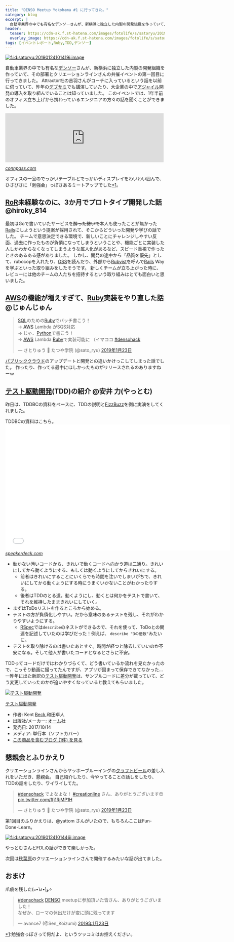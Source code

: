 ```yaml
---
title: "DENSO Meetup Yokohama #1 に行ってきた。"
category: blog
excerpt: |
  自動車業界の中でも有名なデンソーさんが、新横浜に独立した内製の開発組織を作っていて、その部署とクリエーションラインさんの共催イベントの第一回目に行ってきました。
header:
  teaser: https://cdn-ak.f.st-hatena.com/images/fotolife/s/satoryu/20190124/20190124101419.jpg
  overlay_image: https://cdn-ak.f.st-hatena.com/images/fotolife/s/satoryu/20190124/20190124101419.jpg
tags: [イベントレポート,Ruby,TDD,デンソー]
---
```

<p><span itemscope itemtype="http://schema.org/Photograph"><a href="http://f.hatena.ne.jp/satoryu/20190124101419" class="hatena-fotolife" itemprop="url"><img src="https://cdn-ak.f.st-hatena.com/images/fotolife/s/satoryu/20190124/20190124101419.jpg" alt="f:id:satoryu:20190124101419j:image" title="f:id:satoryu:20190124101419j:image" class="hatena-fotolife" itemprop="image"></a></span></p>

<p>自動車業界の中でも有名な<a class="keyword" href="http://d.hatena.ne.jp/keyword/%A5%C7%A5%F3%A5%BD%A1%BC">デンソー</a>さんが、新横浜に独立した内製の開発組織を作っていて、その部署とクリエーションラインさんの共催イベントの第一回目に行ってきました。
Attractor社の吉羽さんがコーチに入っているという話を以前に伺っていて、昨年の<a class="keyword" href="http://d.hatena.ne.jp/keyword/%A5%C7%A5%D6%A5%B5%A5%DF">デブサミ</a>でも講演していたり、大企業の中で<a class="keyword" href="http://d.hatena.ne.jp/keyword/%A5%A2%A5%B8%A5%E3%A5%A4%A5%EB">アジャイル</a>開発の導入を取り組んでいることは知っていました。
このイベントでは、1年半前のオフィス立ち上げから携わっているエンジニアの方々の話を聞くことができました。</p>

<p><iframe src="https://hatenablog-parts.com/embed?url=https%3A%2F%2Fconnpass.com%2Fevent%2F115706%2F" title="DENSO Meetup Yokohama #1 (Ruby苦労話 &amp; テスト駆動開発) (2019/01/23 19:00〜)" class="embed-card embed-webcard" scrolling="no" frameborder="0" style="display: block; width: 100%; height: 155px; max-width: 500px; margin: 10px 0px;"></iframe><cite class="hatena-citation"><a href="https://connpass.com/event/115706/">connpass.com</a></cite></p>

<p>オフィスの一室のでっかいテーブルとでっかいディスプレイをわいわい囲んで、ひさびさに「勉強会」っぽさあるミートアップでした<a href="#f-5049b059" name="fn-5049b059" title="勉強会っぽさって何だよ、というツッコミはお控えください。">*1</a>。</p>

<h2><a class="keyword" href="http://d.hatena.ne.jp/keyword/RoR">RoR</a>未経験なのに、3か月でプロトタイプ開発した話 @hiroky_814</h2>

<p>最初はGoで書いていたサービスを<del>酔った勢いで</del>本人も使ったことが無かった<a class="keyword" href="http://d.hatena.ne.jp/keyword/Rails">Rails</a>にしようという提案が採用されて、そこからどういった開発や学びの話でした。
チームで意思決定できる環境で、新しいことにチャレンジしやすい反面、過去に作ったものが負債になってしまうということや、機能ごとに実装した人しかわからなくなってしまうような属人化があるなど、スピード重視で作ったときのあるある感がありました。
しかし、開発の途中から「品質を優先」として、rubocopを入れたり、<a class="keyword" href="http://d.hatena.ne.jp/keyword/OSS">OSS</a>を読んだり、外部から<a class="keyword" href="http://d.hatena.ne.jp/keyword/Rubyist">Rubyist</a>を呼んで<a class="keyword" href="http://d.hatena.ne.jp/keyword/Rails">Rails</a> Wayを学ぶといった取り組みをしたそうです。
新しくチームが立ち上がった時に、レビューには他のチームの人たちを招待するという取り組みはとても面白いと思いました。</p>

<h2><a class="keyword" href="http://d.hatena.ne.jp/keyword/AWS">AWS</a>の機能が増えすぎて、<a class="keyword" href="http://d.hatena.ne.jp/keyword/Ruby">Ruby</a>実装をやり直した話 @じゅんじゅん</h2>

<p><blockquote class="twitter-tweet" data-lang="ja"><p lang="ja" dir="ltr"><a class="keyword" href="http://d.hatena.ne.jp/keyword/SQL">SQL</a>のための<a class="keyword" href="http://d.hatena.ne.jp/keyword/Ruby">Ruby</a>でバッチ書こう！<br>→ <a class="keyword" href="http://d.hatena.ne.jp/keyword/AWS">AWS</a> Lambda がSQS対応 <br>→ じゃ、<a class="keyword" href="http://d.hatena.ne.jp/keyword/Python">Python</a>で書こう！<br>→ <a class="keyword" href="http://d.hatena.ne.jp/keyword/AWS">AWS</a> Lambda <a class="keyword" href="http://d.hatena.ne.jp/keyword/Ruby">Ruby</a>で実装可能に  （イマココ <a href="https://twitter.com/hashtag/densohack?src=hash&amp;ref_src=twsrc%5Etfw">#densohack</a></p>&mdash; さとりゅう 🌸 たつや学院 (@sato_ryu) <a href="https://twitter.com/sato_ryu/status/1088024714386169856?ref_src=twsrc%5Etfw">2019年1月23日</a></blockquote><script async src="https://platform.twitter.com/widgets.js" charset="utf-8"></script></p>

<p><a class="keyword" href="http://d.hatena.ne.jp/keyword/%A5%D1%A5%D6%A5%EA%A5%C3%A5%AF%A5%AF%A5%E9%A5%A6%A5%C9">パブリッククラウド</a>のアップデートと開発との追いかけっこしてしまった話でした。
作ったり、作ってる最中にほしかったものがリリースされるのありますねーｗ</p>

<h2><a class="keyword" href="http://d.hatena.ne.jp/keyword/%A5%C6%A5%B9%A5%C8%B6%EE%C6%B0%B3%AB%C8%AF">テスト駆動開発</a>(TDD)の紹介 @安井 力(やっとむ)</h2>

<p>昨日は、TDDBCの資料をベースに、TDDの説明と<a class="keyword" href="http://d.hatena.ne.jp/keyword/FizzBuzz">FizzBuzz</a>を例に実演をしてくれました。</p>

<p>TDDBCの資料はこちら。
<iframe id="talk_frame_467044" src="//speakerdeck.com/player/de4a4cc340474f64b9f33ab0eae44cf6" width="710" height="399" style="border:0; padding:0; margin:0; background:transparent;" frameborder="0" allowtransparency="true" allowfullscreen="allowfullscreen" mozallowfullscreen="true" webkitallowfullscreen="true"></iframe><cite class="hatena-citation"><a href="https://speakerdeck.com/yattom/tesutoqu-dong-kai-fa-ru-men">speakerdeck.com</a></cite></p>

<ul>
<li>動かない汚いコードから、きれいで動くコードへ向かう道は二通り。きれいにしてから動くようにする、もしくは動くようにしてからきれいにする。

<ul>
<li>前者はきれいにすることにいくらでも時間を注いでしまいがちで、きれいにしてから動くようにする時にうまくいかないことがわかったりする。</li>
<li>後者はTDDのとる道。動くようにし、動くとは何かをテストで書いて、それを維持したままきれいにしていく。</li>
</ul>
</li>
<li>まずはToDoリストを作るところから始める。</li>
<li>テストの方が負債化しやすい。だから意味のあるテストを残し、それがわかりやすいようにする。

<ul>
<li><a class="keyword" href="http://d.hatena.ne.jp/keyword/RSpec">RSpec</a>では<code>describe</code>のネストができるので、それを使って、ToDoとの関連を記述していたのは学びだった！例えば、 <code>describe "3の倍数"</code>みたいに。</li>
</ul>
</li>
<li>テストを取り除けるのは書いたあとすぐ。時間が経つと除去していいのか不安になる。そして他人が書いたコードとなるとさらに不安。</li>
</ul>


<p>TDDってコードだけではわかりづらくて、どう書いているか流れを見たかったので、こっそり動画に撮ってたんですが、アプリが固まって保存できてなかった…
一昨年に出た新訳の<a class="keyword" href="http://d.hatena.ne.jp/keyword/%A5%C6%A5%B9%A5%C8%B6%EE%C6%B0%B3%AB%C8%AF">テスト駆動開発</a>は、サンプルコードに差分が載っていて、どう変更していったのかが追いやすくなっていると教えてもらいました。</p>

<p><div class="hatena-asin-detail"><a href="http://www.amazon.co.jp/exec/obidos/ASIN/4274217884/satoryuhatenablog-22/"><img src="https://images-fe.ssl-images-amazon.com/images/I/51hsd-b1RTL._SL160_.jpg" class="hatena-asin-detail-image" alt="テスト駆動開発" title="テスト駆動開発"></a><div class="hatena-asin-detail-info"><p class="hatena-asin-detail-title"><a href="http://www.amazon.co.jp/exec/obidos/ASIN/4274217884/satoryuhatenablog-22/">テスト駆動開発</a></p><ul><li><span class="hatena-asin-detail-label">作者:</span> Kent <a class="keyword" href="http://d.hatena.ne.jp/keyword/Beck">Beck</a>,和田卓人</li><li><span class="hatena-asin-detail-label">出版社/メーカー:</span> <a class="keyword" href="http://d.hatena.ne.jp/keyword/%A5%AA%A1%BC%A5%E0%BC%D2">オーム社</a></li><li><span class="hatena-asin-detail-label">発売日:</span> 2017/10/14</li><li><span class="hatena-asin-detail-label">メディア:</span> 単行本（ソフトカバー）</li><li><a href="http://d.hatena.ne.jp/asin/4274217884/satoryuhatenablog-22" target="_blank">この商品を含むブログ (1件) を見る</a></li></ul></div><div class="hatena-asin-detail-foot"></div></div></p>

<h2>懇親会とふりかえり</h2>

<p>クリエーションラインさんからヤッホーブルーイングの<a class="keyword" href="http://d.hatena.ne.jp/keyword/%A5%AF%A5%E9%A5%D5%A5%C8%A5%D3%A1%BC%A5%EB">クラフトビール</a>の差し入れをいただき、懇親会。
自己紹介したり、今やってることの話しをしたり、TDDの話をしたり、ワイワイしてた。</p>

<p><blockquote class="twitter-tweet" data-lang="ja"><p lang="ja" dir="ltr"><a href="https://twitter.com/hashtag/densohack?src=hash&amp;ref_src=twsrc%5Etfw">#densohack</a> でよなよな！ <a href="https://twitter.com/hashtag/creationline?src=hash&amp;ref_src=twsrc%5Etfw">#creationline</a> さん、ありがとうございます😊 <a href="https://t.co/ffj1RjMP1H">pic.twitter.com/ffj1RjMP1H</a></p>&mdash; さとりゅう 🌸 たつや学院 (@sato_ryu) <a href="https://twitter.com/sato_ryu/status/1088040866906759170?ref_src=twsrc%5Etfw">2019年1月23日</a></blockquote><script async src="https://platform.twitter.com/widgets.js" charset="utf-8"></script></p>

<p>第1回目のふりかえりは、@yattom さんがいたので、もちろんここはFun-Done-Learn。</p>

<p><span itemscope itemtype="http://schema.org/Photograph"><a href="http://f.hatena.ne.jp/satoryu/20190124101446" class="hatena-fotolife" itemprop="url"><img src="https://cdn-ak.f.st-hatena.com/images/fotolife/s/satoryu/20190124/20190124101446.jpg" alt="f:id:satoryu:20190124101446j:image" title="f:id:satoryu:20190124101446j:image" class="hatena-fotolife" itemprop="image"></a></span></p>

<p>やっとむさんとFDLの話ができて楽しかった。</p>

<p>次回は<a class="keyword" href="http://d.hatena.ne.jp/keyword/%BD%A9%CD%D5%B8%B6">秋葉原</a>のクリエーションラインさんで開催するみたいな話が出てました。</p>

<h2>おまけ</h2>

<p>爪痕を残した(๑•̀ㅂ•́)و✧</p>

<p><blockquote class="twitter-tweet" data-lang="ja"><p lang="ja" dir="ltr"><a href="https://twitter.com/hashtag/densohack?src=hash&amp;ref_src=twsrc%5Etfw">#densohack</a> <a class="keyword" href="http://d.hatena.ne.jp/keyword/DENSO">DENSO</a> meetupに参加頂いた皆さん、ありがとうございました！<br>なぜか、ローマの休出だけが変に頭に残ってます</p>&mdash; avance7 (@Sen_Koizumi) <a href="https://twitter.com/Sen_Koizumi/status/1088191895094710273?ref_src=twsrc%5Etfw">2019年1月23日</a></blockquote><script async src="https://platform.twitter.com/widgets.js" charset="utf-8"></script></p>
<div class="footnote">
<p class="footnote"><a href="#fn-5049b059" name="f-5049b059" class="footnote-number">*1</a><span class="footnote-delimiter">:</span><span class="footnote-text">勉強会っぽさって何だよ、というツッコミはお控えください。</span></p>
</div>
